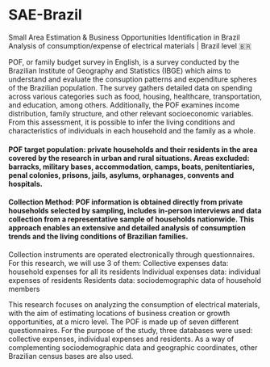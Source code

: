 # SAE-Brazil
Small Area Estimation &amp; Business Opportunities Identification in Brazil
Analysis of consumption/expense of electrical materials | Brazil level 🇧🇷

POF, or family budget survey in English, is a survey conducted by the Brazilian Institute of Geography and Statistics (IBGE) which aims to understand and evaluate the consuption patterns and expenditure spheres of the Brazilian population. The survey gathers detailed data on spending across various categories such as food, housing, healthcare, transportation, and education, among others. Additionally, the POF examines income distribution, family structure, and other relevant socioeconomic variables. From this assessment, it is possible to infer the living conditions and characteristics of individuals in each household and the family as a whole.

#### POF target population: private households and their residents in the area covered by the research in urban and rural situations. Areas excluded: barracks, military bases, accommodation, camps, boats, penitentiaries, penal colonies, prisons, jails, asylums, orphanages, convents and hospitals.
#### Collection Method: POF information is obtained directly from private households selected by sampling, includes in-person interviews and data collection from a representative sample of households nationwide. This approach enables an extensive and detailed analysis of consumption trends and the living conditions of Brazilian families.

Collection instruments are operated electronically through questionnaires. For this research, we will use 3 of them:
Collective expenses data: household expenses for all its residents
Individual expenses data: individual expenses of residents
Residents data: sociodemographic data of household members

This research focuses on analyzing the consumption of electrical materials, with the aim of estimating locations of business creation or growth opportunities, at a micro level. The POF is made up of seven different questionnaires. For the purpose of the study, three databases were used: collective expenses, individual expenses and residents. As a way of complementing sociodemographic data and geographic coordinates, other Brazilian census bases are also used.
